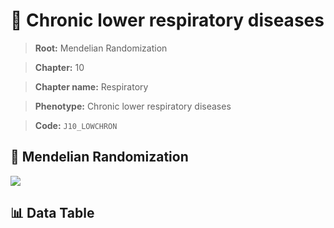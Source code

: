 # 🧪 Chronic lower respiratory diseases

> **Root:** Mendelian Randomization

> **Chapter:** 10  

> **Chapter name:** Respiratory

> **Phenotype:** Chronic lower respiratory diseases  

> **Code:** `J10_LOWCHRON`

## 🧬 Mendelian Randomization  

<img src="/MR/Figures/Forward/J10_LOWCHRON.png"/>

## 📊 Data Table

<CsvTableMRF src="/MR_Data/Forward/J10_LOWCHRON.csv"/>
